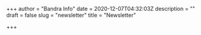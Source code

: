 +++
author = "Bandra Info"
date = 2020-12-07T04:32:03Z
description = ""
draft = false
slug = "newsletter"
title = "Newsletter"

+++




